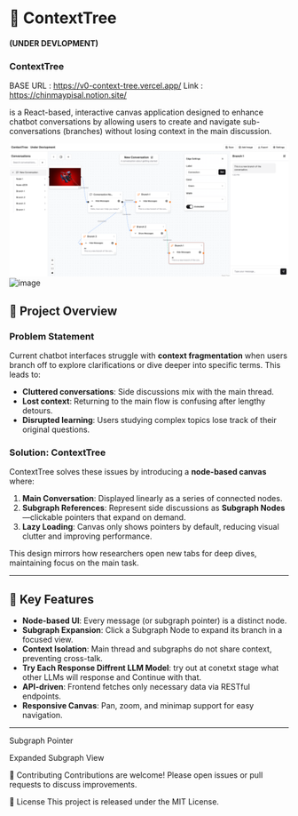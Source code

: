# 🧠 ContextTree
#### (UNDER DEVLOPMENT)


### **ContextTree** 
BASE URL : https://v0-context-tree.vercel.app/
Link : https://chinmaypisal.notion.site/


is a React-based, interactive canvas application designed to enhance chatbot conversations by allowing users to create and navigate sub-conversations (branches) without losing context in the main discussion.


![alt text](image.png)
![image](https://github.com/user-attachments/assets/7d100b21-f053-409b-9b8e-4448c3aa5423)


## 🚀 Project Overview

### Problem Statement
Current chatbot interfaces struggle with **context fragmentation** when users branch off to explore clarifications or dive deeper into specific terms. This leads to:

- **Cluttered conversations**: Side discussions mix with the main thread.  
- **Lost context**: Returning to the main flow is confusing after lengthy detours.  
- **Disrupted learning**: Users studying complex topics lose track of their original questions.  

### Solution: ContextTree
ContextTree solves these issues by introducing a **node-based canvas** where:

1. **Main Conversation**: Displayed linearly as a series of connected nodes.  
2. **Subgraph References**: Represent side discussions as **Subgraph Nodes**—clickable pointers that expand on demand.  
3. **Lazy Loading**: Canvas only shows pointers by default, reducing visual clutter and improving performance.  

This design mirrors how researchers open new tabs for deep dives, maintaining focus on the main task.

---

## 🎯 Key Features

- **Node-based UI**: Every message (or subgraph pointer) is a distinct node.  
- **Subgraph Expansion**: Click a Subgraph Node to expand its branch in a focused view.  
- **Context Isolation**: Main thread and subgraphs do not share context, preventing cross-talk.
- **Try Each Response Diffrent LLM Model**: try out at conetxt stage what other LLMs will response and Continue with that. 
- **API-driven**: Frontend fetches only necessary data via RESTful endpoints.  
- **Responsive Canvas**: Pan, zoom, and minimap support for easy navigation.  

---


Subgraph Pointer

Expanded Subgraph View

🤝 Contributing
Contributions are welcome! Please open issues or pull requests to discuss improvements.

📄 License
This project is released under the MIT License.
